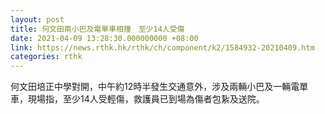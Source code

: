 ```yaml
---
layout: post
title: 何文田兩小巴及電單車相撞　至少14人受傷
date: 2021-04-09 13:28:30.000000000 +08:00
link: https://news.rthk.hk/rthk/ch/component/k2/1584932-20210409.htm
categories: rthk
---
```


何文田培正中學對開，中午約12時半發生交通意外，涉及兩輛小巴及一輛電單車，現場指，至少14人受輕傷，救護員已到場為傷者包紥及送院。
